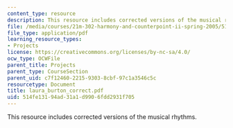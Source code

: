 ```yaml
---
content_type: resource
description: This resource includes corrected versions of the musical rhythms.
file: /media/courses/21m-302-harmony-and-counterpoint-ii-spring-2005/514fe13194ad31a1d9906fdd2931f705_laura_burton_correct.pdf
file_type: application/pdf
learning_resource_types:
- Projects
license: https://creativecommons.org/licenses/by-nc-sa/4.0/
ocw_type: OCWFile
parent_title: Projects
parent_type: CourseSection
parent_uid: c7f12460-2215-9303-8cbf-97c1a3546c5c
resourcetype: Document
title: laura_burton_correct.pdf
uid: 514fe131-94ad-31a1-d990-6fdd2931f705
---
```

This resource includes corrected versions of the musical rhythms.